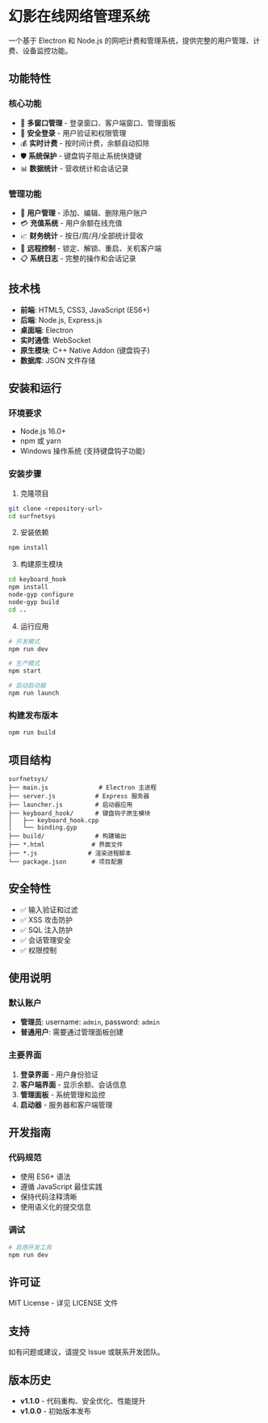 # 幻影在线网络管理系统

一个基于 Electron 和 Node.js 的网吧计费和管理系统，提供完整的用户管理、计费、设备监控功能。

## 功能特性

### 核心功能
- 🚀 **多窗口管理** - 登录窗口、客户端窗口、管理面板
- 🔐 **安全登录** - 用户验证和权限管理
- 💰 **实时计费** - 按时间计费，余额自动扣除
- 🛡️ **系统保护** - 键盘钩子阻止系统快捷键
- 📊 **数据统计** - 营收统计和会话记录

### 管理功能
- 👥 **用户管理** - 添加、编辑、删除用户账户
- 💳 **充值系统** - 用户余额在线充值
- 📈 **财务统计** - 按日/周/月/全部统计营收
- 🔧 **远程控制** - 锁定、解锁、重启、关机客户端
- 📋 **系统日志** - 完整的操作和会话记录

## 技术栈

- **前端**: HTML5, CSS3, JavaScript (ES6+)
- **后端**: Node.js, Express.js
- **桌面端**: Electron
- **实时通信**: WebSocket
- **原生模块**: C++ Native Addon (键盘钩子)
- **数据库**: JSON 文件存储

## 安装和运行

### 环境要求
- Node.js 16.0+
- npm 或 yarn
- Windows 操作系统 (支持键盘钩子功能)

### 安装步骤

1. 克隆项目
```bash
git clone <repository-url>
cd surfnetsys
```

2. 安装依赖
```bash
npm install
```

3. 构建原生模块
```bash
cd keyboard_hook
npm install
node-gyp configure
node-gyp build
cd ..
```

4. 运行应用
```bash
# 开发模式
npm run dev

# 生产模式
npm start

# 启动启动器
npm run launch
```

### 构建发布版本
```bash
npm run build
```

## 项目结构

```
surfnetsys/
├── main.js              # Electron 主进程
├── server.js           # Express 服务器
├── launcher.js         # 启动器应用
├── keyboard_hook/      # 键盘钩子原生模块
│   ├── keyboard_hook.cpp
│   └── binding.gyp
├── build/              # 构建输出
├── *.html             # 界面文件
├── *.js              # 渲染进程脚本
└── package.json       # 项目配置
```

## 安全特性

- ✅ 输入验证和过滤
- ✅ XSS 攻击防护
- ✅ SQL 注入防护
- ✅ 会话管理安全
- ✅ 权限控制

## 使用说明

### 默认账户
- **管理员**: username: `admin`, password: `admin`
- **普通用户**: 需要通过管理面板创建

### 主要界面

1. **登录界面** - 用户身份验证
2. **客户端界面** - 显示余额、会话信息
3. **管理面板** - 系统管理和监控
4. **启动器** - 服务器和客户端管理

## 开发指南

### 代码规范
- 使用 ES6+ 语法
- 遵循 JavaScript 最佳实践
- 保持代码注释清晰
- 使用语义化的提交信息

### 调试
```bash
# 启用开发工具
npm run dev
```

## 许可证

MIT License - 详见 LICENSE 文件

## 支持

如有问题或建议，请提交 Issue 或联系开发团队。

## 版本历史

- **v1.1.0** - 代码重构、安全优化、性能提升
- **v1.0.0** - 初始版本发布